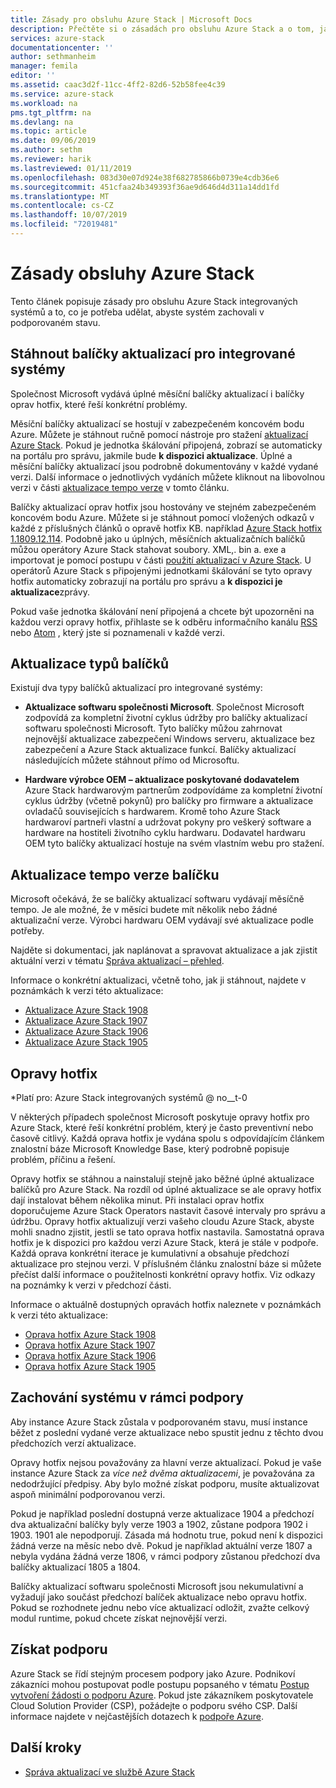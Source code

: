 ```yaml
---
title: Zásady pro obsluhu Azure Stack | Microsoft Docs
description: Přečtěte si o zásadách pro obsluhu Azure Stack a o tom, jak zachovat integrovaný systém v podporovaném stavu.
services: azure-stack
documentationcenter: ''
author: sethmanheim
manager: femila
editor: ''
ms.assetid: caac3d2f-11cc-4ff2-82d6-52b58fee4c39
ms.service: azure-stack
ms.workload: na
pms.tgt_pltfrm: na
ms.devlang: na
ms.topic: article
ms.date: 09/06/2019
ms.author: sethm
ms.reviewer: harik
ms.lastreviewed: 01/11/2019
ms.openlocfilehash: 083d30e07d924e38f682785866b0739e4cdb36e6
ms.sourcegitcommit: 451cfaa24b349393f36ae9d646d4d311a14dd1fd
ms.translationtype: MT
ms.contentlocale: cs-CZ
ms.lasthandoff: 10/07/2019
ms.locfileid: "72019481"
---
```

# <a name="azure-stack-servicing-policy"></a>Zásady obsluhy Azure Stack

Tento článek popisuje zásady pro obsluhu Azure Stack integrovaných systémů a to, co je potřeba udělat, abyste systém zachovali v podporovaném stavu.

## <a name="download-update-packages-for-integrated-systems"></a>Stáhnout balíčky aktualizací pro integrované systémy

Společnost Microsoft vydává úplné měsíční balíčky aktualizací i balíčky oprav hotfix, které řeší konkrétní problémy.

Měsíční balíčky aktualizací se hostují v zabezpečeném koncovém bodu Azure. Můžete je stáhnout ručně pomocí nástroje pro stažení [aktualizací Azure Stack](https://aka.ms/azurestackupdatedownload). Pokud je jednotka škálování připojená, zobrazí se automaticky na portálu pro správu, jakmile bude **k dispozici aktualizace**. Úplné a měsíční balíčky aktualizací jsou podrobně dokumentovány v každé vydané verzi. Další informace o jednotlivých vydáních můžete kliknout na libovolnou verzi v části [aktualizace tempo verze](#update-package-release-cadence) v tomto článku.

Balíčky aktualizací oprav hotfix jsou hostovány ve stejném zabezpečeném koncovém bodu Azure. Můžete si je stáhnout pomocí vložených odkazů v každé z příslušných článků o opravě hotfix KB. například [Azure Stack hotfix 1.1809.12.114](https://support.microsoft.com/help/4481548/azure-stack-hotfix-1-1809-12-114). Podobně jako u úplných, měsíčních aktualizačních balíčků můžou operátory Azure Stack stahovat soubory. XML,. bin a. exe a importovat je pomocí postupu v části [použití aktualizací v Azure Stack](azure-stack-apply-updates.md). U operátorů Azure Stack s připojenými jednotkami škálování se tyto opravy hotfix automaticky zobrazují na portálu pro správu a **k dispozici je aktualizace**zprávy.

Pokud vaše jednotka škálování není připojená a chcete být upozorněni na každou verzi opravy hotfix, přihlaste se k odběru informačního kanálu [RSS](https://support.microsoft.com/app/content/api/content/feeds/sap/en-us/32d322a8-acae-202d-e9a9-7371dccf381b/rss) nebo [Atom](https://support.microsoft.com/app/content/api/content/feeds/sap/en-us/32d322a8-acae-202d-e9a9-7371dccf381b/atom) , který jste si poznamenali v každé verzi.

## <a name="update-package-types"></a>Aktualizace typů balíčků

Existují dva typy balíčků aktualizací pro integrované systémy:

- **Aktualizace softwaru společnosti Microsoft**. Společnost Microsoft zodpovídá za kompletní životní cyklus údržby pro balíčky aktualizací softwaru společnosti Microsoft. Tyto balíčky můžou zahrnovat nejnovější aktualizace zabezpečení Windows serveru, aktualizace bez zabezpečení a Azure Stack aktualizace funkcí. Balíčky aktualizací následujících můžete stáhnout přímo od Microsoftu.

- **Hardware výrobce OEM – aktualizace poskytované dodavatelem** Azure Stack hardwarovým partnerům zodpovídáme za kompletní životní cyklus údržby (včetně pokynů) pro balíčky pro firmware a aktualizace ovladačů souvisejících s hardwarem. Kromě toho Azure Stack hardwaroví partneři vlastní a udržovat pokyny pro veškerý software a hardware na hostiteli životního cyklu hardwaru. Dodavatel hardwaru OEM tyto balíčky aktualizací hostuje na svém vlastním webu pro stažení.

## <a name="update-package-release-cadence"></a>Aktualizace tempo verze balíčku

Microsoft očekává, že se balíčky aktualizací softwaru vydávají měsíčně tempo. Je ale možné, že v měsíci budete mít několik nebo žádné aktualizační verze. Výrobci hardwaru OEM vydávají své aktualizace podle potřeby.

Najděte si dokumentaci, jak naplánovat a spravovat aktualizace a jak zjistit aktuální verzi v tématu [Správa aktualizací – přehled](azure-stack-updates.md).

Informace o konkrétní aktualizaci, včetně toho, jak ji stáhnout, najdete v poznámkách k verzi této aktualizace:

- [Aktualizace Azure Stack 1908](/azure-stack/operator/release-notes?view=azs-1908)
- [Aktualizace Azure Stack 1907](/azure-stack/operator/release-notes?view=azs-1907)
- [Aktualizace Azure Stack 1906](/azure-stack/operator/release-notes?view=azs-1906)
- [Aktualizace Azure Stack 1905](/azure-stack/operator/release-notes?view=azs-1905)

## <a name="hotfixes"></a>Opravy hotfix

*Platí pro: Azure Stack integrovaných systémů @ no__t-0

V některých případech společnost Microsoft poskytuje opravy hotfix pro Azure Stack, které řeší konkrétní problém, který je často preventivní nebo časově citlivý.  Každá oprava hotfix je vydána spolu s odpovídajícím článkem znalostní báze Microsoft Knowledge Base, který podrobně popisuje problém, příčinu a řešení.

Opravy hotfix se stáhnou a nainstalují stejně jako běžné úplné aktualizace balíčků pro Azure Stack. Na rozdíl od úplné aktualizace se ale opravy hotfix dají instalovat během několika minut. Při instalaci oprav hotfix doporučujeme Azure Stack Operators nastavit časové intervaly pro správu a údržbu. Opravy hotfix aktualizují verzi vašeho cloudu Azure Stack, abyste mohli snadno zjistit, jestli se tato oprava hotfix nastavila. Samostatná oprava hotfix je k dispozici pro každou verzi Azure Stack, která je stále v podpoře. Každá oprava konkrétní iterace je kumulativní a obsahuje předchozí aktualizace pro stejnou verzi. V příslušném článku znalostní báze si můžete přečíst další informace o použitelnosti konkrétní opravy hotfix. Viz odkazy na poznámky k verzi v předchozí části.

Informace o aktuálně dostupných opravách hotfix naleznete v poznámkách k verzi této aktualizace:

- [Oprava hotfix Azure Stack 1908](/azure-stack/operator/release-notes?view=azs-1908#hotfixes-1908)
- [Oprava hotfix Azure Stack 1907](/azure-stack/operator/release-notes?view=azs-1907#hotfixes-1907)
- [Oprava hotfix Azure Stack 1906](/azure-stack/operator/release-notes?view=azs-1906#hotfixes-1906)
- [Oprava hotfix Azure Stack 1905](/azure-stack/operator/release-notes?view=azs-1905#hotfixes-1905)

## <a name="keep-your-system-under-support"></a>Zachování systému v rámci podpory

Aby instance Azure Stack zůstala v podporovaném stavu, musí instance běžet z poslední vydané verze aktualizace nebo spustit jednu z těchto dvou předchozích verzí aktualizace.

Opravy hotfix nejsou považovány za hlavní verze aktualizací. Pokud je vaše instance Azure Stack za *více než dvěma aktualizacemi*, je považována za nedodržující předpisy. Aby bylo možné získat podporu, musíte aktualizovat aspoň minimální podporovanou verzi.

Pokud je například poslední dostupná verze aktualizace 1904 a předchozí dva aktualizační balíčky byly verze 1903 a 1902, zůstane podpora 1902 i 1903. 1901 ale nepodporují. Zásada má hodnotu true, pokud není k dispozici žádná verze na měsíc nebo dvě. Pokud je například aktuální verze 1807 a nebyla vydána žádná verze 1806, v rámci podpory zůstanou předchozí dva balíčky aktualizací 1805 a 1804.

Balíčky aktualizací softwaru společnosti Microsoft jsou nekumulativní a vyžadují jako součást předchozí balíček aktualizace nebo opravu hotfix. Pokud se rozhodnete jednu nebo více aktualizací odložit, zvažte celkový modul runtime, pokud chcete získat nejnovější verzi.

## <a name="get-support"></a>Získat podporu

Azure Stack se řídí stejným procesem podpory jako Azure. Podnikoví zákazníci mohou postupovat podle postupu popsaného v tématu [Postup vytvoření žádosti o podporu Azure](https://docs.microsoft.com/azure/azure-supportability/how-to-create-azure-support-request). Pokud jste zákazníkem poskytovatele Cloud Solution Provider (CSP), požádejte o podporu svého CSP. Další informace najdete v nejčastějších dotazech k [podpoře Azure](https://azure.microsoft.com/support/faq/).

## <a name="next-steps"></a>Další kroky

- [Správa aktualizací ve službě Azure Stack](azure-stack-updates.md)
